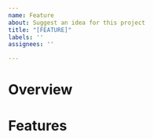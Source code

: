 ```yaml
---
name: Feature
about: Suggest an idea for this project
title: "[FEATURE]"
labels: ''
assignees: ''

---
```


# Overview

# Features
